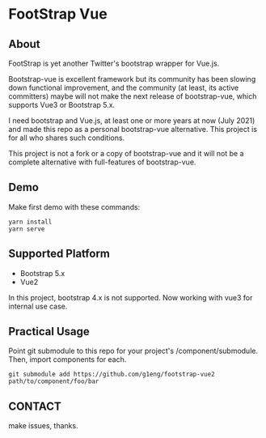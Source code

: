 # FootStrap Vue

## About

FootStrap is yet another Twitter's bootstrap wrapper for Vue.js.

Bootstrap-vue is excellent framework but its community has been slowing down functional improvement, and the community (at least, its active committers) maybe will not make the next release of bootstrap-vue, which supports Vue3 or Bootstrap 5.x.

I need bootstrap and Vue.js, at least one or more years at now (July 2021) and made this repo as a personal bootstrap-vue alternative.
This project is for all who shares such conditions.

This project is not a fork or a copy of bootstrap-vue and it will not be a complete alternative with full-features of bootstrap-vue.

## Demo

Make first demo with these commands:

```
yarn install
yarn serve
```

## Supported Platform

* Bootstrap 5.x
* Vue2 

In this project, bootstrap 4.x is not supported. 
Now working with vue3 for internal use case.

## Practical Usage

Point git submodule to this repo for your project's /component/submodule.
Then, import components for each. 

```
git submodule add https://github.com/g1eng/footstrap-vue2 path/to/component/foo/bar
```

## CONTACT

make issues, thanks.
